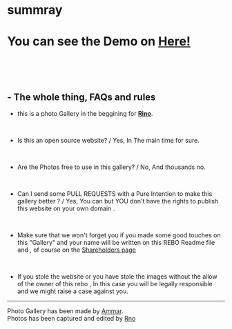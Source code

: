 # summray

# **You can see the Demo on [Here!](https://khaledys.github.io/photo-gallery-Rina/)**


<br>
<br>
<br>

## - **The whole thing, FAQs and rules**

- this is a photo Gallery in the beggining for **[Rino](https://instagram.com/rno0ox)**.

<br>

- Is this an open source website? / Yes, In The main time for sure.

<br>

- Are the Photos free to use in this gallery? / No, And thousands no.

<br>

- Can I send some PULL REQUESTS with a Pure Intention to make this gallery better ? /  Yes, You can but YOU don't have the rights to publish this website on your own domain .

<br>

- Make sure that we won't forget you if you made some good touches on this "Gallery" and your name will be written on this REBO Readme file and , of course on the [Shareholders page](https://khaledys.github.io/photo-gallery-Rina/shareholders/)


<br>

- If you stole the website or you have stole the images without the allow of the owner of this rebo , In this case you will be legally responsible and we might raise a case against you.


---

Photo Gallery has been made by [Ammar](https://www.instagram.com/lazybazt/).
<br>
Photos has been captured and edited by [Rno](https://www.instagram.com/rno0ox/)